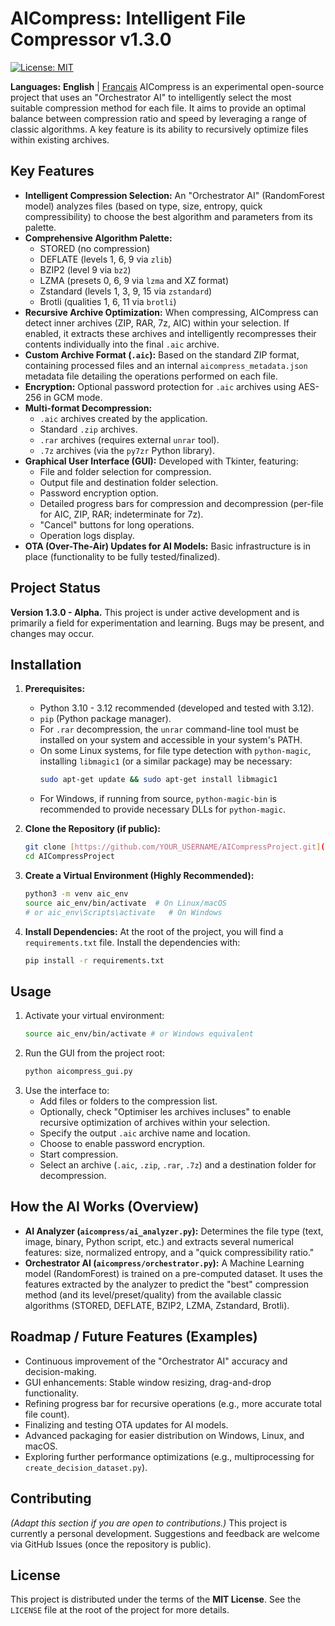 # AICompress: Intelligent File Compressor v1.3.0

[![License: MIT](https://img.shields.io/badge/License-MIT-yellow.svg)](https://opensource.org/licenses/MIT)

**Languages:** **English** | [Français](./README.fr.md)
AICompress is an experimental open-source project that uses an "Orchestrator AI" to intelligently select the most suitable compression method for each file. It aims to provide an optimal balance between compression ratio and speed by leveraging a range of classic algorithms. A key feature is its ability to recursively optimize files within existing archives.

## Key Features

* **Intelligent Compression Selection:** An "Orchestrator AI" (RandomForest model) analyzes files (based on type, size, entropy, quick compressibility) to choose the best algorithm and parameters from its palette.
* **Comprehensive Algorithm Palette:**
    * STORED (no compression)
    * DEFLATE (levels 1, 6, 9 via `zlib`)
    * BZIP2 (level 9 via `bz2`)
    * LZMA (presets 0, 6, 9 via `lzma` and XZ format)
    * Zstandard (levels 1, 3, 9, 15 via `zstandard`)
    * Brotli (qualities 1, 6, 11 via `brotli`)
* **Recursive Archive Optimization:** When compressing, AICompress can detect inner archives (ZIP, RAR, 7z, AIC) within your selection. If enabled, it extracts these archives and intelligently recompresses their contents individually into the final `.aic` archive.
* **Custom Archive Format (`.aic`):** Based on the standard ZIP format, containing processed files and an internal `aicompress_metadata.json` metadata file detailing the operations performed on each file.
* **Encryption:** Optional password protection for `.aic` archives using AES-256 in GCM mode.
* **Multi-format Decompression:**
    * `.aic` archives created by the application.
    * Standard `.zip` archives.
    * `.rar` archives (requires external `unrar` tool).
    * `.7z` archives (via the `py7zr` Python library).
* **Graphical User Interface (GUI):** Developed with Tkinter, featuring:
    * File and folder selection for compression.
    * Output file and destination folder selection.
    * Password encryption option.
    * Detailed progress bars for compression and decompression (per-file for AIC, ZIP, RAR; indeterminate for 7z).
    * "Cancel" buttons for long operations.
    * Operation logs display.
* **OTA (Over-The-Air) Updates for AI Models:** Basic infrastructure is in place (functionality to be fully tested/finalized).

## Project Status

**Version 1.3.0 - Alpha.**
This project is under active development and is primarily a field for experimentation and learning. Bugs may be present, and changes may occur.

## Installation

1.  **Prerequisites:**
    * Python 3.10 - 3.12 recommended (developed and tested with 3.12).
    * `pip` (Python package manager).
    * For `.rar` decompression, the `unrar` command-line tool must be installed on your system and accessible in your system's PATH.
    * On some Linux systems, for file type detection with `python-magic`, installing `libmagic1` (or a similar package) may be necessary:
        ```bash
        sudo apt-get update && sudo apt-get install libmagic1
        ```
    * For Windows, if running from source, `python-magic-bin` is recommended to provide necessary DLLs for `python-magic`.

2.  **Clone the Repository (if public):**
    ```bash
    git clone [https://github.com/YOUR_USERNAME/AICompressProject.git](https://github.com/YOUR_USERNAME/AICompressProject.git)
    cd AICompressProject
    ```

3.  **Create a Virtual Environment (Highly Recommended):**
    ```bash
    python3 -m venv aic_env
    source aic_env/bin/activate  # On Linux/macOS
    # or aic_env\Scripts\activate   # On Windows
    ```

4.  **Install Dependencies:**
    At the root of the project, you will find a `requirements.txt` file. Install the dependencies with:
    ```bash
    pip install -r requirements.txt
    ```

## Usage

1.  Activate your virtual environment:
    ```bash
    source aic_env/bin/activate # or Windows equivalent
    ```
2.  Run the GUI from the project root:
    ```bash
    python aicompress_gui.py
    ```
3.  Use the interface to:
    * Add files or folders to the compression list.
    * Optionally, check "Optimiser les archives incluses" to enable recursive optimization of archives within your selection.
    * Specify the output `.aic` archive name and location.
    * Choose to enable password encryption.
    * Start compression.
    * Select an archive (`.aic`, `.zip`, `.rar`, `.7z`) and a destination folder for decompression.

## How the AI Works (Overview)

* **AI Analyzer (`aicompress/ai_analyzer.py`):** Determines the file type (text, image, binary, Python script, etc.) and extracts several numerical features: size, normalized entropy, and a "quick compressibility ratio."
* **Orchestrator AI (`aicompress/orchestrator.py`):** A Machine Learning model (RandomForest) is trained on a pre-computed dataset. It uses the features extracted by the analyzer to predict the "best" compression method (and its level/preset/quality) from the available classic algorithms (STORED, DEFLATE, BZIP2, LZMA, Zstandard, Brotli).

## Roadmap / Future Features (Examples)

* Continuous improvement of the "Orchestrator AI" accuracy and decision-making.
* GUI enhancements: Stable window resizing, drag-and-drop functionality.
* Refining progress bar for recursive operations (e.g., more accurate total file count).
* Finalizing and testing OTA updates for AI models.
* Advanced packaging for easier distribution on Windows, Linux, and macOS.
* Exploring further performance optimizations (e.g., multiprocessing for `create_decision_dataset.py`).

## Contributing

*(Adapt this section if you are open to contributions.)*
This project is currently a personal development. Suggestions and feedback are welcome via GitHub Issues (once the repository is public).

## License

This project is distributed under the terms of the **MIT License**.
See the `LICENSE` file at the root of the project for more details.
